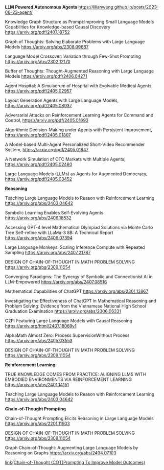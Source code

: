 **LLM Powered Autonomous Agents**
https://lilianweng.github.io/posts/2023-06-23-agent/

Knowledge Graph Structure as Prompt:Improving Small Language Models Capabilities  for Knowledge-based Causal Discovery https://arxiv.org/pdf/2407.18752

Graph of Thoughts: Solving Elaborate Problems with Large Language Models  https://arxiv.org/abs/2308.09687

Language Model Crossover: Variation through Few-Shot Prompting  https://arxiv.org/abs/2302.12170

Buffer of Thoughts: Thought-Augmented Reasoning  with Large Language Models https://arxiv.org/pdf/2406.04271

Agent Hospital: A Simulacrum of Hospital with Evolvable Medical Agents, https://arxiv.org/pdf/2405.02957

Layout Generation Agents with Large Language Models, https://arxiv.org/pdf/2405.08037

Adversarial Attacks on Reinforcement Learning Agents for Command and Control, https://arxiv.org/pdf/2405.01693 

Algorithmic Decision-Making under Agents with Persistent Improvement, https://arxiv.org/pdf/2405.01807

A Model-based Multi-Agent Personalized Short-Video Recommender System, https://arxiv.org/pdf/2405.01847

A Network Simulation of OTC Markets with Multiple Agents, https://arxiv.org/pdf/2405.02480

Large Language Models (LLMs) as Agents for Augmented Democracy, https://arxiv.org/pdf/2405.03452


**Reasoning**

Teaching Large Language Models to Reason  with Reinforcement Learning https://arxiv.org/abs/2403.04642

Symbolic Learning Enables Self-Evolving Agents https://arxiv.org/abs/2406.18532

Accessing GPT-4 level Mathematical Olympiad Solutions via Monte Carlo Tree Self-refine with LLaMa-3 8B: A Technical Report https://arxiv.org/abs/2406.07394

Large Language Monkeys: Scaling Inference Compute  with Repeated Sampling  https://arxiv.org/abs/2407.21787

DESIGN OF CHAIN-OF-THOUGHT IN MATH PROBLEM SOLVING  https://arxiv.org/abs/2309.11054

Converging Paradigms: The Synergy of Symbolic and Connectionist AI in LLM-Empowered  https://arxiv.org/abs/2407.08516

Mathematical Capabilities of ChatGPT  https://arxiv.org/abs/2301.13867

Investigating the Effectiveness of ChatGPT in Mathematical Reasoning and Problem Solving: Evidence from the Vietnamese
National High School Graduation Examination https://arxiv.org/abs/2306.06331

C2P: Featuring Large Language Models with Causal Reasoning  https://arxiv.org/html/2407.18069v1

AlphaMath Almost Zero: Process SupervisionWithout Process  https://arxiv.org/abs/2405.03553

DESIGN OF CHAIN-OF-THOUGHT IN MATH PROBLEM  SOLVING  https://arxiv.org/abs/2309.11054

**Reinforcement Learning**

TRUE KNOWLEDGE COMES FROM PRACTICE:
ALIGNING LLMS WITH EMBODIED ENVIRONMENTS
VIA REINFORCEMENT LEARNING  https://arxiv.org/abs/2401.14151

Teaching Large Language Models to Reason  with Reinforcement Learning https://arxiv.org/abs/2403.04642

**Chain-of-Thought Prompting**

Chain-of-Thought Prompting Elicits Reasoning in Large Language Models  https://arxiv.org/abs/2201.11903

DESIGN OF CHAIN-OF-THOUGHT IN MATH PROBLEM  SOLVING  https://arxiv.org/abs/2309.11054

Graph Chain-of-Thought: Augmenting Large Language Models by
Reasoning on Graphs  https://arxiv.org/abs/2404.07103

[link(Chain-of-Thought (COT)Prompting
To Improve Model Outcomes) ](https://medium.com/@thomasczerny/chain-of-thought-cot-prompting-9ee4967e927c#:~:text=Chain%20of%20Thought%20Prompting%20boosts,more%20accurate%20and%20reliable%20outcomes)
